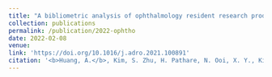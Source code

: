 ```yaml
---
title: "A bibliometric analysis of ophthalmology resident research productivity in the United States."
collection: publications
permalink: /publication/2022-ophtho
date: 2022-02-08
venue: 
link: 'https://doi.org/10.1016/j.adro.2021.100891'
citation: '<b>Huang, A.</b>, Kim, S. Zhu, H. Pathare, N. Ooi, X. Y., Kirby, R. P., Yoon, S. P., Al-Mohtaseb, Z. (2022). A bibliometric analysis of ophthalmology resident research productivity in the United States. <i>Advances in Radiation Oncology.</i> https://doi.org/10.1101/2022.02.06.22270335 (preprint)' 
---
```

